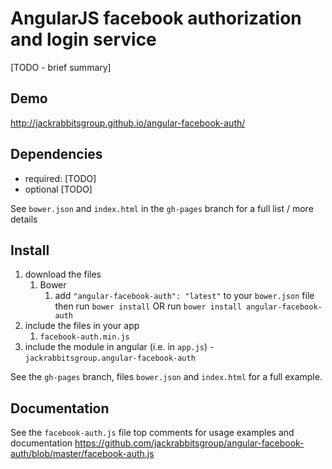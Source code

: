 # AngularJS facebook authorization and login service

[TODO - brief summary]

## Demo
http://jackrabbitsgroup.github.io/angular-facebook-auth/

## Dependencies
- required:
	[TODO]
- optional
	[TODO]

See `bower.json` and `index.html` in the `gh-pages` branch for a full list / more details

## Install
1. download the files
	1. Bower
		1. add `"angular-facebook-auth": "latest"` to your `bower.json` file then run `bower install` OR run `bower install angular-facebook-auth`
2. include the files in your app
	1. `facebook-auth.min.js`
3. include the module in angular (i.e. in `app.js`) - `jackrabbitsgroup.angular-facebook-auth`

See the `gh-pages` branch, files `bower.json` and `index.html` for a full example.


## Documentation
See the `facebook-auth.js` file top comments for usage examples and documentation
https://github.com/jackrabbitsgroup/angular-facebook-auth/blob/master/facebook-auth.js